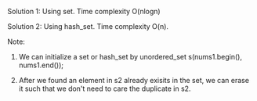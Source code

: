 Solution 1: 
Using set. Time complexity O(nlogn)

Solution 2:
Using hash_set. Time complexity O(n).

Note:
1) We can initialize a set or hash_set by 
        unordered_set<int> s(nums1.begin(), nums1.end());

2) After we found an element in s2 already exisits in the set, we can erase it such that we don't need to care the duplicate in s2.